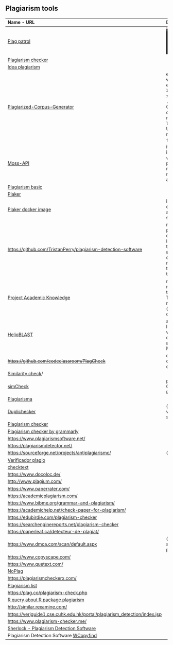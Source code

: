 ## Plagiarism tools
|Name - URL  | Data |
|:---------------|:---------------|
|[Plag patrol](https://github.com/josemmo/plagpatrol) | ![animation.gif](images/3092326125-demo.gif) |
|[Plagiarism checker](https://github.com/architshukla/Plagiarism-Checker) | |
|[Idea plagiarism](https://github.com/jatanrathod/Idea-Plagiarism) | |
|[Plagiarized-Corpus-Generator](https://github.com/FerreroJeremy/Plagiarized-Corpus-Generator) | ~~do not found a way to install, even in `localhost` mode~~ > there is some `.php` files... Clone or download the repo to `localhost`. Uncompress the repo and go to `test.php`.|
|[Moss-API](https://github.com/gitplag/moss-api) | it is a docker image, so need a `virtualenv` procedure to run. At this moment, awkward|
| [Plagiarism basic](https://github.com/frizensami/plagiarism-basic) | |
|[Plaker](https://github.com/MandarGogate/Plaker)  | |
| [Plaker docker image](https://dev.mandargogate.com/plaker)  | installation: docker image and python script to run |
|https://github.com/TristanPerry/plagiarism-detection-software | needs both python and django installations. And the author warns about some deprecated modules through the technical timeline |
|[Project Academic Knowledge](https://www.microsoft.com/en-us/research/project/academic-knowledge/) | needs registration for the API use. There is some restrictions (limits on the queries)|
|[HelioBLAST](https://helioblast.heliotext.com/)  | submissions are limited to 1,000 words plus queries is against Medline/PubMed |
|~~https://github.com/codeclassroom/PlagCheck~~  | only for software code lines comparisons |
|[Similarity check](https://www.crossref.org/services/similarity-check)/  | |
|[simCheck](https://docs.pkp.sfu.ca/crossref-ojs-manual/en/simCheck)   | plug-in for the OJS platform. `Enable it!` |
| [Plagiarisma](http://plagiarisma.net/)  | |
| [Duplichecker](https://www.duplichecker.com/) | (limit of 1000 words limit per search)|
| [Plagiarism checker](https://smallseotools.com/plagiarism-checker/) |
| [Plagiarism checker by grammarly](https://www.grammarly.com/plagiarism-checker/) | |
| https://www.plagiarismsoftware.net/ | |
| https://plagiarismdetector.net/ | |
| https://sourceforge.net/projects/antiplagiarismc/ | (java based) |
| [Verificador plagio](http://www.dustball.com/cs/verificador.plagio/) | |
| [checktext](http://www.checktext.org/) | |
| https://www.docoloc.de/ | |
| http://www.plagium.com/ | |
| https://www.paperrater.com/ | |
| https://academicplagiarism.com/ | |
| https://www.bibme.org/grammar-and-plagiarism/ | |
| https://academichelp.net/check-paper-for-plagiarism/ | |
| https://edubirdie.com/plagiarism-checker | |
| https://searchenginereports.net/plagiarism-checker | |
| https://paperleaf.ca/detecteur-de-plagiat/ | |
| https://www.dmca.com/scan/default.aspx | (limit: 2 free scans, then pay-ware) |
| https://www.copyscape.com/ | |
| https://www.quetext.com/ | |
| [NoPlag](https://noplag.com/free-plagiarism-checker/) | |
| https://plagiarismcheckerx.com/ | |
| [Plagiarism list](https://paraphrase.projecttopics.org/free-plagiarism-checker-turnitin-alternative-software) | |
| https://plag.co/plagiarism-check.php |
[R query about R package plagiarism](https://www.reddit.com/r/rstats/comments/68nmbm/plagiarism_analysis_in_r/) |
| http://similar.rexamine.com/ | |
| https://veriguide1.cse.cuhk.edu.hk/portal/plagiarism_detection/index.jsp | |
| https://www.plagiarism-checker.me/ | |
| [Sherlock - Plagiarism Detection Software](https://warwick.ac.uk/fac/sci/dcs/research/ias/software/sherlock/) | | 
| Plagiarism Detection Software [WCopyfind](https://plagiarism.bloomfieldmedia.com/software/wcopyfind/) | |